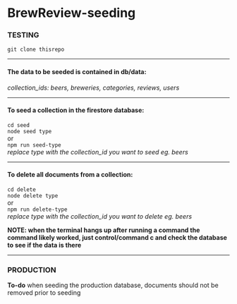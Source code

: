 # BrewReview-seeding

### TESTING

`git clone thisrepo`

------------------------

#### The data to be seeded is contained in db/data:
*collection_ids: beers, breweries, categories, reviews, users*

-------------------------

#### To seed a collection in the firestore database:

`cd seed`  
`node seed type`  
or  
`npm run seed-type`  
*replace type with the collection_id you want to seed eg. beers*  

-------------------------

#### To delete all documents from a collection:
`cd delete`  
`node delete type`  
or  
`npm run delete-type`  
*replace type with the collection_id you want to delete eg. beers*  

**NOTE: when the terminal hangs up after running a command the command likely worked, just control/command c and check the database to see if the data is there**

---------------------------

### PRODUCTION
**To-do**
when seeding the production database, documents should not be removed prior to seeding